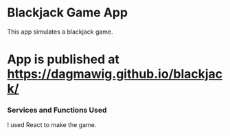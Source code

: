 # Blackjack Game App
This app simulates a blackjack game.

# App is published at https://dagmawig.github.io/blackjack/


### Services and Functions Used
I used React to make the game.
